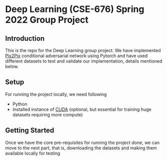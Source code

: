 # Deep Learning (CSE-676) Spring 2022 Group Project 

## Introduction
This is the repo for the Deep Learning group project. We have implemented <a href="https://arxiv.org/pdf/1611.07004.pdf" target="_blank">Pix2Pix</a> conditional adversarial network using Pytorch and have used different datasets to test and validate our implementation, details mentioned below.

## Setup 
For running the project locally, we need following 
* Python
* Installed instance of [CUDA](https://developer.nvidia.com/cuda-toolkit) (optional, but essential for training huge datasets requiring more compute)

## Getting Started
Once we have the core pre-requisites for running the project done, we can move to the next part, that is, downloading the datasets and making them available locally for testing 
